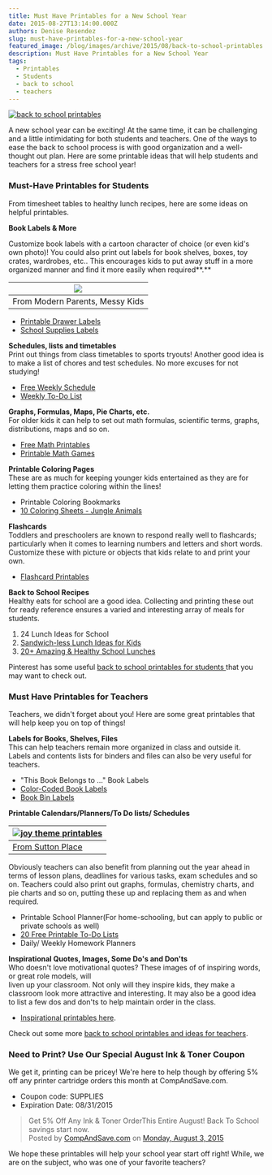 ```yaml
---
title: Must Have Printables for a New School Year
date: 2015-08-27T13:14:00.000Z
authors: Denise Resendez
slug: must-have-printables-for-a-new-school-year
featured_image: /blog/images/archive/2015/08/back-to-school-printables.jpeg
description: Must Have Printables for a New School Year
tags:
  - Printables
  - Students
  - back to school
  - teachers
---
```

[![back to school printables ](/blog/images/back-to-school-printables.jpeg "Must Have Printables for a New School Year")](/blog/images/back-to-school-printables.jpeg)

A new school year can be exciting! At the same time, it can be challenging and a little intimidating for both students and teachers. One of the ways to ease the back to school process is with good organization and a well-thought out plan. Here are some printable ideas that will help students and teachers for a stress free school year!

### Must-Have Printables for Students

From timesheet tables to healthy lunch recipes, here are some ideas on helpful printables.

**Book Labels & More**

Customize book labels with a cartoon character of choice (or even kid's own photo)! You could also print out labels for book shelves, boxes, toy crates, wardrobes, etc.. This encourages kids to put away stuff in a more organized manner and find it more easily when required**.** 

| [![](/blog/images/printable-drawer-labels.jpg)](/blog/images/printable-drawer-labels.jpg) |
| ----------------------------------------------------------------------------------------- |
| From Modern Parents, Messy Kids                                                           |

* [Printable Drawer Labels](https://modernparentsmessykids.com/free-printable-kids-clothing-organization/)
* [School Supplies Labels](https://moneysavingmom.com/free-homeschool-curriculum-and-resources-list/)

**Schedules, lists and timetables**\
Print out things from class timetables to sports tryouts! Another good idea is to make a list of chores and test schedules. No more excuses for not studying! 

* [Free Weekly Schedule](https://pinchalittlesavealot.blogspot.com/2013/01/free-weekly-schedule.html)
* [Weekly To-Do List](https://www.heytherehome.com/printable-to-do-list-weekly/)

**Graphs, Formulas, Maps, Pie Charts, etc.**\
For older kids it can help to set out math formulas, scientific terms, graphs, distributions, maps and so on.

* [Free Math Printables ](https://www.worksheetfun.com/category/math/fraction/)
* [Printable Math Games ](https://www.freehomeschooldeals.com/free-printable-math-games/)

**Printable Coloring Pages**\
These are as much for keeping younger kids entertained as they are for letting them practice coloring within the lines!

* Printable Coloring Bookmarks
* [10 Coloring Sheets - Jungle Animals ](https://www.123homeschool4me.com/coloring-sheets-jungle-animals%5F12/)

**Flashcards**\
Toddlers and preschoolers are known to respond really well to flashcards; particularly when it comes to learning numbers and letters and short words. Customize these with picture or objects that kids relate to and print your own.

* [Flashcard Printables ](https://freeprettyprintables.com/flashcard-printables/)

**Back to School Recipes**\
Healthy eats for school are a good idea. Collecting and printing these out for ready reference ensures a varied and interesting array of meals for students.

1. 24 Lunch Ideas for School 
2. [Sandwich-less Lunch Ideas for Kids ](https://www.thirtyhandmadedays.com/sandwichless-lunch-ideas/)
3. [20+ Amazing & Healthy School Lunches](https://marlameridith.com/20-amazing-back-to-school-lunchbox-recipes/)

Pinterest has some useful [back to school printables for students ](https://www.pinterest.com/search/pins/?q=back%20to%20school%20printables)that you may want to check out.

### Must Have Printables for Teachers

Teachers, we didn't forget about you! Here are some great printables that will help keep you on top of things!

**Labels for Books, Shelves, Files**\
This can help teachers remain more organized in class and outside it. Labels and contents lists for binders and files can also be very useful for teachers.

* "This Book Belongs to ..." Book Labels
* [Color-Coded Book Labels ](https://www.vanillajoy.com/freebie-printable-color-coded-book-labels.html)
* [Book Bin Labels](https://ladybugsteacherfiles.com/2012/10/book-bin-labels-editable-printable.html)

**Printable Calendars/Planners/To Do lists/ Schedules**

| [![joy theme printables ](/blog/images/joy-theme-free-printables.jpg "Free Printables of Motivational Quotes ")](/blog/images/joy-theme-free-printables.jpg) |
| ------------------------------------------------------------------------------------------------------------------------------------------------------------ |
| [From Sutton Place](https://www.onsuttonplace.com/inspirational-printables/)                                                                                 |

Obviously teachers can also benefit from planning out the year ahead in terms of lesson plans, deadlines for various tasks, exam schedules and so on. Teachers could also print out graphs, formulas, chemistry charts, and pie charts and so on, putting these up and replacing them as and when required.

* Printable School Planner(For home-schooling, but can apply to public or private schools as well)
* [20 Free Printable To-Do Lists ](https://www.brit.co/free-printable-to-do-lists/?utm%5Fcampaign=pinbutton%5Fhover)
* Daily/ Weekly Homework Planners 

**Inspirational Quotes, Images, Some Do's and Don'ts**\
Who doesn't love motivational quotes? These images of of inspiring words, or great role models, will\
liven up your classroom. Not only will they inspire kids, they make a classroom look more attractive and interesting. It may also be a good idea to list a few dos and don'ts to help maintain order in the class.

* [Inspirational printables here](https://www.onsuttonplace.com/inspirational-printables/).

Check out some more [back to school printables and ideas for teachers](https://www.pinterest.com/gracieknielsen/options-class/). 

### Need to Print? Use Our Special August Ink & Toner Coupon

We get it, printing can be pricey! We're here to help though by offering 5% off any printer cartridge orders this month at CompAndSave.com.

* Coupon code: SUPPLIES
* Expiration Date: 08/31/2015

> Get 5% Off Any Ink & Toner OrderThis Entire August! Back To School savings start now.\
> Posted by [CompAndSave.com](https://www.facebook.com/compandsave.ink) on [Monday, August 3, 2015](https://www.facebook.com/compandsave.ink)

We hope these printables will help your school year start off right! While, we are on the subject, who was one of your favorite teachers?